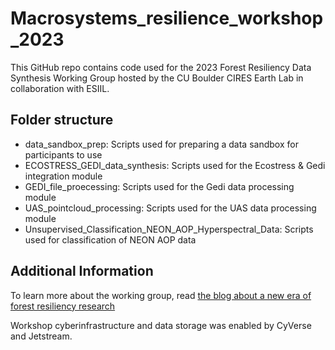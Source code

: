 # Macrosystems_resilience_workshop_2023

This GitHub repo contains code used for the 2023 Forest Resiliency Data Synthesis Working Group hosted by the CU Boulder CIRES Earth Lab in collaboration with ESIIL.

## Folder structure

* data_sandbox_prep: Scripts used for preparing a data sandbox for participants to use
* ECOSTRESS_GEDI_data_synthesis: Scripts used for the Ecostress & Gedi integration module
* GEDI_file_proecessing: Scripts used for the Gedi data processing module
* UAS_pointcloud_processing: Scripts used for the UAS data processing module
* Unsupervised_Classification_NEON_AOP_Hyperspectral_Data: Scripts used for classification of NEON AOP data

## Additional Information

To learn more about the working group, read [the blog about a new era of forest resiliency research](https://earthlab.colorado.edu/blog/new-era-forest-resiliency-research)

Workshop cyberinfrastructure and data storage was enabled by CyVerse and Jetstream.